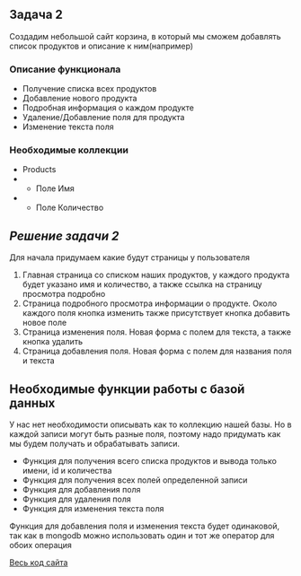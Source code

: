
## Задача 2

Создадим небольшой сайт корзина, в который мы сможем добавлять
список продуктов и описание к ним(например)
<br>

### Описание функционала
- Получение списка всех продуктов
- Добавление нового продукта
- Подробная информация о каждом продукте
- Удаление/Добавление поля для продукта
- Изменение текста поля

### Необходимые коллекции
- Products
- - Поле Имя
- - Поле Количество

## _Решение задачи 2_

Для начала придумаем какие будут страницы у пользователя
1. Главная страница со списком наших продуктов, у каждого продукта
будет указано имя и количество, а также ссылка на страницу просмотра подробно
2. Страница подробного просмотра информации о продукте. Около каждого поля кнопка изменить
также присутствует кнопка добавить новое поле
3. Страница изменения поля. Новая форма с полем для текста, а также кнопка удалить
4. Страница добавления поля. Новая форма с полем для названия поля и текста


## Необходимые функции работы с базой данных
У нас нет необходимости описывать как то коллекцию нашей базы. Но в каждой записи могут быть разные поля,
поэтому надо придумать как мы будем получать и обрабатывать записи.
- Функция для получения всего списка продуктов и вывода только имени, id и количества
- Функция для получения всех полей определенной записи
- Функция для добавления поля
- Функция для удаления поля
- Функция для изменения текста поля

Функция для добавления поля и изменения текста будет одинаковой, так как 
в mongodb можно использовать один и тот же оператор для обоих операция

[Весь код сайта](/product_list/)
